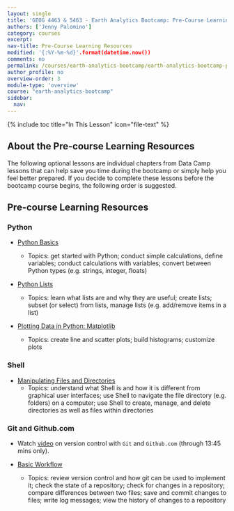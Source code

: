 ```yaml
---
layout: single
title: 'GEOG 4463 & 5463 - Earth Analytics Bootcamp: Pre-Course Learning Resources'
authors: ['Jenny Palomino']
category: courses
excerpt:
nav-title: Pre-Course Learning Resources
modified: '{:%Y-%m-%d}'.format(datetime.now())
comments: no
permalink: /courses/earth-analytics-bootcamp/earth-analytics-bootcamp-pre-course-learning/
author_profile: no
overview-order: 3
module-type: 'overview'
course: "earth-analytics-bootcamp"
sidebar:
  nav:
---
```

{% include toc title="In This Lesson" icon="file-text" %}

<div class="notice--info" markdown="1">

## <i class="fa fa-ship" aria-hidden="true"></i> About the Pre-course Learning Resources

The following optional lessons are individual chapters from Data Camp lessons that can help save you time during the bootcamp or simply help you feel better prepared. If you decide to complete these lessons before the bootcamp course begins, the following order is suggested. 

</div>


## <i class="fa fa-pencil-square-o" aria-hidden="true"></i> Pre-course Learning Resources

### Python
* <a href="https://campus.datacamp.com/courses/intro-to-python-for-data-science/chapter-1-python-basics?ex=1" target="_blank">Python Basics</a>
    * Topics: get started with Python; conduct simple calculations, define variables; conduct calculations with variables; convert between Python types (e.g. strings, integer, floats)

* <a href="https://campus.datacamp.com/courses/intro-to-python-for-data-science/chapter-2-python-lists?ex=1" target="_blank">Python Lists</a>
    * Topics: learn what lists are and why they are useful; create lists; subset (or select) from lists, manage lists (e.g. add/remove items in a list)

*  <a href="https://campus.datacamp.com/courses/intermediate-python-for-data-science/matplotlib?ex=1" target="_blank">Plotting Data in Python: Matplotlib</a>
    * Topics: create line and scatter plots; build histograms; customize plots

### Shell 
* <a href="https://campus.datacamp.com/courses/introduction-to-shell-for-data-science/manipulating-files-and-directories?ex=1" target="_blank">Manipulating Files and Directories</a> 
    * Topics: understand what Shell is and how it is different from graphical user interfaces; use Shell to navigate the file directory (e.g. folders) on a computer; use Shell to create, manage, and delete directories as well as files within directories

### Git and Github.com
* Watch <a href="https://www.youtube.com/watch?v=MJUJ4wbFm_A" target="_blank">video</a> on version control with `Git` and `Github.com` (through 13:45 mins only).

* <a href="https://campus.datacamp.com/courses/introduction-to-git-for-data-science/basic-workflow?ex=1" target="_blank">Basic Workflow</a> 
    * Topics: review version control and how git can be used to implement it; check the state of a repository; check for changes in a repository; compare differences between two files; save and commit changes to files; write log messages; view the history of changes to a repository   


